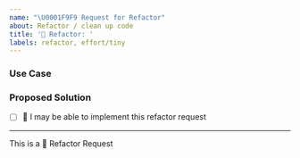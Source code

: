 ```yaml
---
name: "\U0001F9F9 Request for Refactor"
about: Refactor / clean up code
title: '🧹 Refactor: '
labels: refactor, effort/tiny
---
```


<!-- short description of the feature -->

### Use Case

<!-- why do you need this feature? -->

### Proposed Solution

<!-- Please include prototype/sketch/reference implementation: -->

- [ ] :wave: I may be able to implement this refactor request

---

This is a :broom: Refactor Request
